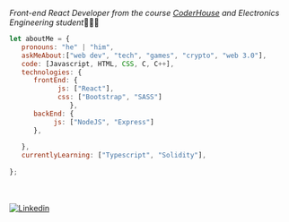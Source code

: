 <p><em>Front-end React Developer from the course <a href="https://www.coderhouse.com/">CoderHouse</a> and Electronics Engineering student</em>🧑🏽‍💻</br>
</p>


```javascript
let aboutMe = {
   pronouns: "he" | "him",
   askMeAbout:["web dev", "tech", "games", "crypto", "web 3.0"],
   code: [Javascript, HTML, CSS, C, C++],
   technologies: {
      frontEnd: {
            js: ["React"],
            css: ["Bootstrap", "SASS"]
               },
      backEnd: {
           js: ["NodeJS", "Express"]
      },
      
   },
   currentlyLearning: ["Typescript", "Solidity"],
  
};
```
</br></br>
[![Linkedin](https://img.shields.io/badge/-LinkedIn-blue?style=flat&logo=Linkedin&logoColor=white&link=https://www.linkedin.com/in/ignacio-suarez-barraza/)](https://www.linkedin.com/in/ignacio-suarez-barraza/)

